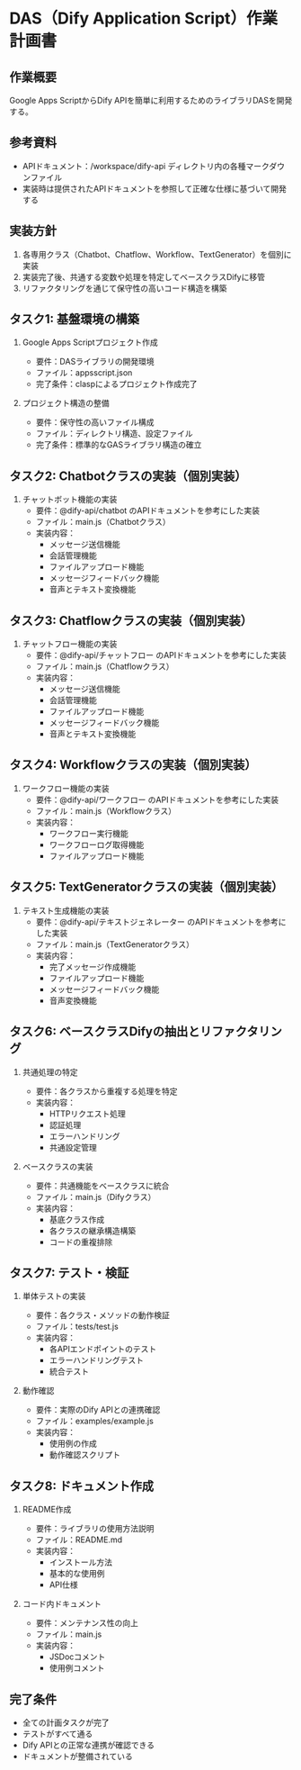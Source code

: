 # DAS（Dify Application Script）作業計画書

## 作業概要
Google Apps ScriptからDify APIを簡単に利用するためのライブラリDASを開発する。

## 参考資料
- APIドキュメント：/workspace/dify-api ディレクトリ内の各種マークダウンファイル
- 実装時は提供されたAPIドキュメントを参照して正確な仕様に基づいて開発する

## 実装方針
1. 各専用クラス（Chatbot、Chatflow、Workflow、TextGenerator）を個別に実装
2. 実装完了後、共通する変数や処理を特定してベースクラスDifyに移管
3. リファクタリングを通じて保守性の高いコード構造を構築

## タスク1: 基盤環境の構築
1. Google Apps Scriptプロジェクト作成
   - 要件：DASライブラリの開発環境
   - ファイル：appsscript.json
   - 完了条件：claspによるプロジェクト作成完了

2. プロジェクト構造の整備
   - 要件：保守性の高いファイル構成
   - ファイル：ディレクトリ構造、設定ファイル
   - 完了条件：標準的なGASライブラリ構造の確立

## タスク2: Chatbotクラスの実装（個別実装）
1. チャットボット機能の実装
   - 要件：@dify-api/chatbot のAPIドキュメントを参考にした実装
   - ファイル：main.js（Chatbotクラス）
   - 実装内容：
     - メッセージ送信機能
     - 会話管理機能
     - ファイルアップロード機能
     - メッセージフィードバック機能
     - 音声とテキスト変換機能

## タスク3: Chatflowクラスの実装（個別実装）
1. チャットフロー機能の実装
   - 要件：@dify-api/チャットフロー のAPIドキュメントを参考にした実装
   - ファイル：main.js（Chatflowクラス）
   - 実装内容：
     - メッセージ送信機能
     - 会話管理機能
     - ファイルアップロード機能
     - メッセージフィードバック機能
     - 音声とテキスト変換機能

## タスク4: Workflowクラスの実装（個別実装）
1. ワークフロー機能の実装
   - 要件：@dify-api/ワークフロー のAPIドキュメントを参考にした実装
   - ファイル：main.js（Workflowクラス）
   - 実装内容：
     - ワークフロー実行機能
     - ワークフローログ取得機能
     - ファイルアップロード機能

## タスク5: TextGeneratorクラスの実装（個別実装）
1. テキスト生成機能の実装
   - 要件：@dify-api/テキストジェネレーター のAPIドキュメントを参考にした実装
   - ファイル：main.js（TextGeneratorクラス）
   - 実装内容：
     - 完了メッセージ作成機能
     - ファイルアップロード機能
     - メッセージフィードバック機能
     - 音声変換機能

## タスク6: ベースクラスDifyの抽出とリファクタリング
1. 共通処理の特定
   - 要件：各クラスから重複する処理を特定
   - 実装内容：
     - HTTPリクエスト処理
     - 認証処理
     - エラーハンドリング
     - 共通設定管理

2. ベースクラスの実装
   - 要件：共通機能をベースクラスに統合
   - ファイル：main.js（Difyクラス）
   - 実装内容：
     - 基底クラス作成
     - 各クラスの継承構造構築
     - コードの重複排除

## タスク7: テスト・検証
1. 単体テストの実装
   - 要件：各クラス・メソッドの動作検証
   - ファイル：tests/test.js
   - 実装内容：
     - 各APIエンドポイントのテスト
     - エラーハンドリングテスト
     - 統合テスト

2. 動作確認
   - 要件：実際のDify APIとの連携確認
   - ファイル：examples/example.js
   - 実装内容：
     - 使用例の作成
     - 動作確認スクリプト

## タスク8: ドキュメント作成
1. README作成
   - 要件：ライブラリの使用方法説明
   - ファイル：README.md
   - 実装内容：
     - インストール方法
     - 基本的な使用例
     - API仕様

2. コード内ドキュメント
   - 要件：メンテナンス性の向上
   - ファイル：main.js
   - 実装内容：
     - JSDocコメント
     - 使用例コメント

## 完了条件
- 全ての計画タスクが完了
- テストがすべて通る
- Dify APIとの正常な連携が確認できる
- ドキュメントが整備されている